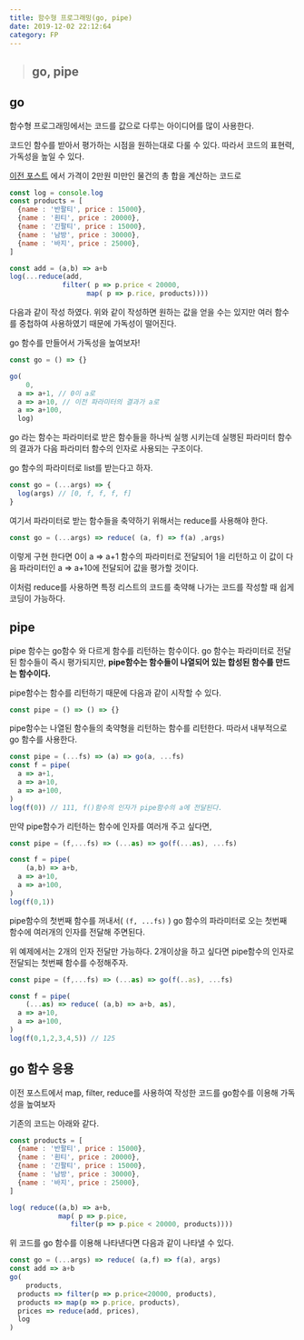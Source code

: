 ```yaml
---
title: 함수형 프로그래밍(go, pipe)
date: 2019-12-02 22:12:64
category: FP
---
```


> ## go, pipe



## go



함수형 프로그래밍에서는 코드를 값으로 다루는 아이디어를 많이 사용한다.

코드인 함수를 받아서 평가하는 시점을 원하는대로 다룰 수 있다. 따라서 코드의 표현력, 가독성을 높일 수 있다.

[이전 포스트](https://doonguk.github.io/javascript/%ED%95%A8%EC%88%98%ED%98%95-%ED%94%84%EB%A1%9C%EA%B7%B8%EB%9E%98%EB%B0%8D(map,filter,reduce-%EC%9D%91%EC%9A%A9)/) 에서 가격이 2만원 미만인 물건의 총 합을 계산하는 코드로

```javascript
const log = console.log
const products = [  
  {name : '반팔티', price : 15000},
  {name : '흰티', price : 20000},
  {name : '긴팔티', price : 15000},
  {name : '남방', price : 30000},
  {name : '바지', price : 25000},
]

const add = (a,b) => a+b
log(...reduce(add, 
             filter( p => p.price < 20000,
                   map( p => p.rice, products))))
```

다음과 같이 작성 하였다. 위와 같이 작성하면 원하는 값을 얻을 수는 있지만 여러 함수를 중첩하여 사용하였기 때문에 가독성이 떨어진다.

go 함수를 만들어서 가독성을 높여보자!

```javascript
const go = () => {}

go(
	0,
  a => a+1, // 0이 a로
  a => a+10, // 이전 파라미터의 결과가 a로
  a => a+100,
  log)

```

go 라는 함수는 파라미터로 받은 함수들을 하나씩 실행 시키는데 실행된 파라미터 함수의 결과가 다음 파라미터 함수의 인자로 사용되는 구조이다.

go 함수의 파라미터로 list를 받는다고 하자.

```javascript
const go = (...args) => {
  log(args) // [0, f, f, f, f]
}
```

여기서 파라미터로 받는 함수들을 축약하기 위해서는 reduce를 사용해야 한다.

```javascript
const go = (...args) => reduce( (a, f) => f(a) ,args)
```

이렇게 구현 한다면 0이 a => a+1 함수의 파라미터로 전달되어 1을 리턴하고 이 값이 다음 파라미터인 a => a+10에 전달되어 값을 평가할 것이다.

이처럼 reduce를 사용하면 특정 리스트의 코드를 축약해 나가는 코드를 작성할 때 쉽게 코딩이 가능하다.



## pipe



pipe 함수는 go함수 와 다르게 함수를 리턴하는 함수이다. go 함수는 파라미터로 전달된 함수들이 즉시 평가되지만, **pipe함수는 함수들이 나열되어 있는 합성된 함수를 만드는 함수이다.**

pipe함수는 함수를 리턴하기 때문에 다음과 같이 시작할 수 있다.

```javascript
const pipe = () => () => {}
```

pipe함수는 나열된 함수들의 축약형을 리턴하는 함수를 리턴한다. 따라서 내부적으로 go 함수를 사용한다.

```javascript
const pipe = (...fs) => (a) => go(a, ...fs)
const f = pipe(
  a => a+1,
  a => a+10, 
  a => a+100,
)
log(f(0)) // 111, f()함수의 인자가 pipe함수의 a에 전달된다.
```

만약 pipe함수가 리턴하는 함수에 인자를 여러개 주고 싶다면,

```javascript
const pipe = (f,...fs) => (...as) => go(f(...as), ...fs)

const f = pipe(
	(a,b) => a+b,
  a => a+10, 
  a => a+100,
)
log(f(0,1))
```

pipe함수의 첫번째 함수를 꺼내서( <code>(f, ...fs)</code> ) go 함수의 파라미터로 오는 첫번째 함수에 여러개의 인자를 전달해 주면된다.

위 예제에서는 2개의 인자 전달만 가능하다. 2개이상을 하고 싶다면 pipe함수의 인자로 전달되는 첫번째 함수를 수정해주자.

```javascript
const pipe = (f,...fs) => (...as) => go(f(..as), ...fs)

const f = pipe(
	(...as) => reduce( (a,b) => a+b, as),
  a => a+10, 
  a => a+100,
)
log(f(0,1,2,3,4,5)) // 125
```



## go 함수 응용

이전 포스트에서 map, filter, reduce를 사용하여 작성한 코드를 go함수를 이용해 가독성을 높여보자

기존의 코드는 아래와 같다.

```javascript
const products = [
  {name : '반팔티', price : 15000},
  {name : '흰티', price : 20000},
  {name : '긴팔티', price : 15000},
  {name : '남방', price : 30000},
  {name : '바지', price : 25000},
]

log( reduce((a,b) => a+b, 
            map( p => p.pice, 
               filter(p => p.pice < 20000, products))))
```

위 코드를 go 함수를 이용해 나타낸다면 다음과 같이 나타낼 수 있다.

```javascript
const go = (...args) => reduce( (a,f) => f(a), args)
const add => a+b
go(
	products,
  products => filter(p => p.price<20000, products),
  products => map(p => p.price, products),
  prices => reduce(add, prices),
  log
)
```



